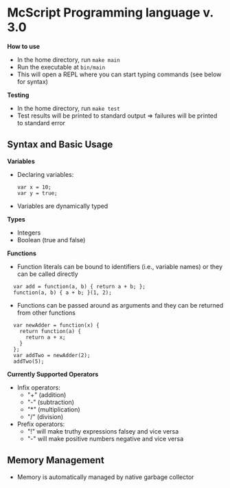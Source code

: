 # McScript Programming language v. 3.0

**How to use**
- In the home directory, run `make main`
- Run the executable at `bin/main`
- This will open a REPL where you can start typing commands (see below for syntax)

**Testing**
- In the home directory, run `make test`
- Test results will be printed to standard output => failures will be printed to standard error

## Syntax and Basic Usage

**Variables**
- Declaring variables:
  ```
  var x = 10;
  var y = true;
  ```
- Variables are dynamically typed

**Types**
- Integers
- Boolean (true and false)

**Functions**
- Function literals can be bound to identifiers (i.e., variable names) or they can be called directly
```
  var add = function(a, b) { return a + b; };
  function(a, b) { a + b; }(1, 2);
```
- Functions can be passed around as arguments and they can be returned from other functions
```
  var newAdder = function(x) {
    return function(a) {
      return a + x;
    }
  };
  var addTwo = newAdder(2);
  addTwo(5);
```

**Currently Supported Operators**
- Infix operators:
  - "+" (addition)
  - "-" (subtraction)
  - "*" (multiplication)
  - "/" (division)
- Prefix operators:
  - "!" will make truthy expressions falsey and vice versa
  - "-" will make positive numbers negative and vice versa

## Memory Management
- Memory is automatically managed by native garbage collector